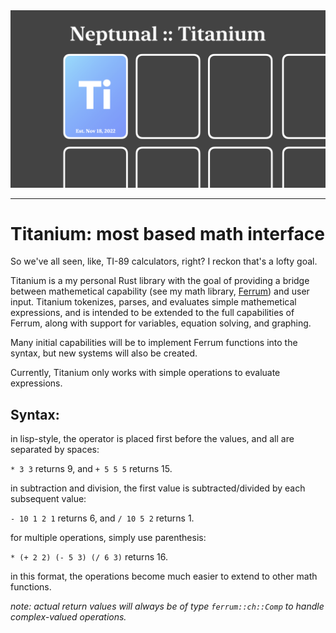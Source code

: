 <img src="./ti-banner.png">

---

# **Titanium:** most based math interface

So we've all seen, like, TI-89 calculators, right? I reckon that's a lofty goal.

Titanium is a my personal Rust library with the goal of providing a bridge between mathemetical capability
(see my math library, [Ferrum](https://github.com/nptnl/ferrum))
and user input.
Titanium tokenizes, parses, and evaluates simple mathemetical expressions, and is intended to be extended to the full capabilities of Ferrum, along with support for variables, equation solving, and graphing.

Many initial capabilities will be to implement Ferrum functions into the syntax, but new systems will also be created.

Currently, Titanium only works with simple operations to evaluate expressions.

## **Syntax:**

in lisp-style, the operator is placed first before the values, and all are separated by spaces:

`* 3 3` returns 9, and `+ 5 5 5` returns 15.

in subtraction and division, the first value is subtracted/divided by each subsequent value:

`- 10 1 2 1` returns 6, and `/ 10 5 2` returns 1.

for multiple operations, simply use parenthesis:

`* (+ 2 2) (- 5 3) (/ 6 3)` returns 16.

in this format, the operations become much easier to extend to other math functions.

*note: actual return values will always be of type `ferrum::ch::Comp` to handle complex-valued operations.*